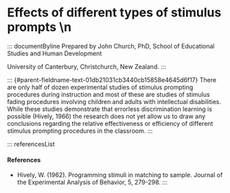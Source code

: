 # Effects of different types of stimulus prompts \n

::: documentByline
Prepared by John Church, PhD, School of Educational Studies and Human
Development

University of Canterbury, Christchurch, New Zealand.
:::

::: {#parent-fieldname-text-01db21031cb3440cb15858e4645d6f17}
There are only half of dozen experimental studies of stimulus prompting
procedures during instruction and most of these are studies of stimulus
fading procedures involving children and adults with intellectual
disabilities. While these studies demonstrate that errorless
discrimination learning is possible (Hively, 1966) the research does not
yet allow us to draw any conclusions regarding the relative
effectiveness or efficiency of different stimulus prompting procedures
in the classroom.
:::

::: referencesList
#### References

-   Hively, W. (1962). Programming stimuli in matching to sample.
    Journal of the Experimental Analysis of Behavior, 5, 279-298.
:::
